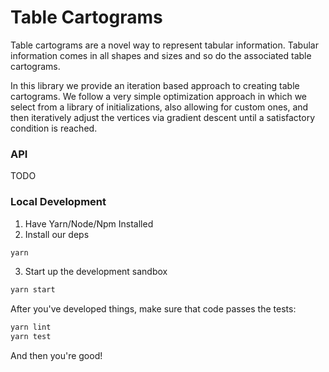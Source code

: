 # Table Cartograms

Table cartograms are a novel way to represent tabular information. Tabular information comes in all shapes and sizes and so do the associated table cartograms.

In this library we provide an iteration based approach to creating table cartograms. We follow a very simple optimization approach in which we select from a library of initializations, also allowing for custom ones, and then iteratively adjust the vertices via gradient descent until a satisfactory condition is reached.


### API

TODO

### Local Development

1. Have Yarn/Node/Npm Installed
2. Install our deps
```sh
yarn
```
3. Start up the development sandbox
```sh
yarn start
```

After you've developed things, make sure that code passes the tests:

```sh
yarn lint
yarn test
```

And then you're good!
